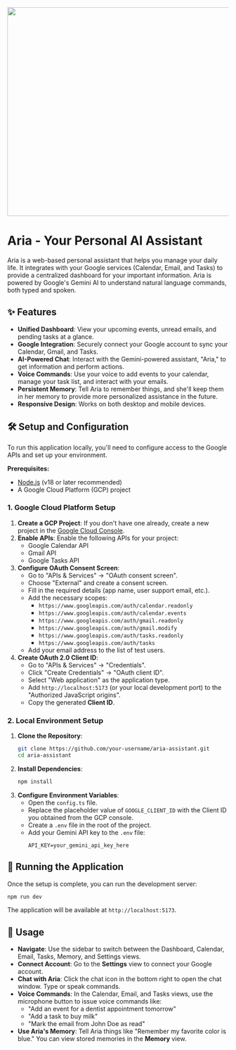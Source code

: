 <div align="center">
<img width="1200" height="475" alt="GHBanner" src="https://github.com/user-attachments/assets/0aa67016-6eaf-458a-adb2-6e31a0763ed6" />
</div>

# Aria - Your Personal AI Assistant

Aria is a web-based personal assistant that helps you manage your daily life. It integrates with your Google services (Calendar, Email, and Tasks) to provide a centralized dashboard for your important information. Aria is powered by Google's Gemini AI to understand natural language commands, both typed and spoken.

## ✨ Features

*   **Unified Dashboard**: View your upcoming events, unread emails, and pending tasks at a glance.
*   **Google Integration**: Securely connect your Google account to sync your Calendar, Gmail, and Tasks.
*   **AI-Powered Chat**: Interact with the Gemini-powered assistant, "Aria," to get information and perform actions.
*   **Voice Commands**: Use your voice to add events to your calendar, manage your task list, and interact with your emails.
*   **Persistent Memory**: Tell Aria to remember things, and she'll keep them in her memory to provide more personalized assistance in the future.
*   **Responsive Design**: Works on both desktop and mobile devices.

## 🛠️ Setup and Configuration

To run this application locally, you'll need to configure access to the Google APIs and set up your environment.

**Prerequisites:**
*   [Node.js](https://nodejs.org/) (v18 or later recommended)
*   A Google Cloud Platform (GCP) project

### 1. Google Cloud Platform Setup

1.  **Create a GCP Project**: If you don't have one already, create a new project in the [Google Cloud Console](https://console.cloud.google.com/).
2.  **Enable APIs**: Enable the following APIs for your project:
    *   Google Calendar API
    *   Gmail API
    *   Google Tasks API
3.  **Configure OAuth Consent Screen**:
    *   Go to "APIs & Services" -> "OAuth consent screen".
    *   Choose "External" and create a consent screen.
    *   Fill in the required details (app name, user support email, etc.).
    *   Add the necessary scopes:
        *   `https://www.googleapis.com/auth/calendar.readonly`
        *   `https://www.googleapis.com/auth/calendar.events`
        *   `https://www.googleapis.com/auth/gmail.readonly`
        *   `https://www.googleapis.com/auth/gmail.modify`
        *   `https://www.googleapis.com/auth/tasks.readonly`
        *   `https://www.googleapis.com/auth/tasks`
    *   Add your email address to the list of test users.
4.  **Create OAuth 2.0 Client ID**:
    *   Go to "APIs & Services" -> "Credentials".
    *   Click "Create Credentials" -> "OAuth client ID".
    *   Select "Web application" as the application type.
    *   Add `http://localhost:5173` (or your local development port) to the "Authorized JavaScript origins".
    *   Copy the generated **Client ID**.

### 2. Local Environment Setup

1.  **Clone the Repository**:
    ```bash
    git clone https://github.com/your-username/aria-assistant.git
    cd aria-assistant
    ```
2.  **Install Dependencies**:
    ```bash
    npm install
    ```
3.  **Configure Environment Variables**:
    *   Open the `config.ts` file.
    *   Replace the placeholder value of `GOOGLE_CLIENT_ID` with the Client ID you obtained from the GCP console.
    *   Create a `.env` file in the root of the project.
    *   Add your Gemini API key to the `.env` file:
        ```
        API_KEY=your_gemini_api_key_here
        ```

## 🚀 Running the Application

Once the setup is complete, you can run the development server:

```bash
npm run dev
```

The application will be available at `http://localhost:5173`.

## 🎤 Usage

*   **Navigate**: Use the sidebar to switch between the Dashboard, Calendar, Email, Tasks, Memory, and Settings views.
*   **Connect Account**: Go to the **Settings** view to connect your Google account.
*   **Chat with Aria**: Click the chat icon in the bottom right to open the chat window. Type or speak commands.
*   **Voice Commands**: In the Calendar, Email, and Tasks views, use the microphone button to issue voice commands like:
    *   "Add an event for a dentist appointment tomorrow"
    *   "Add a task to buy milk"
    *   "Mark the email from John Doe as read"
*   **Use Aria's Memory**: Tell Aria things like "Remember my favorite color is blue." You can view stored memories in the **Memory** view.

